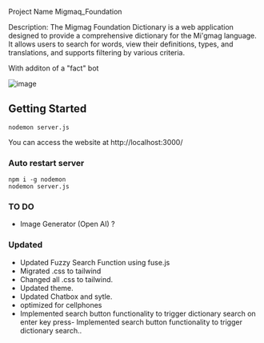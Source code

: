 Project Name
Migmaq_Foundation

Description:
The Migmag Foundation Dictionary is a web application designed to provide a comprehensive dictionary for the Mi'gmag language. It allows users to search for words, view their definitions, types, and translations, and supports filtering by various criteria.

With additon of a "fact" bot

![image](https://github.com/Traves-Theberge/Migmaq_Foundation/assets/26759760/3c31ed37-01dc-4aff-b72a-867916b9bbc6)


## Getting Started

```
nodemon server.js
```

You can access the website at http://localhost:3000/

### Auto restart server

```
npm i -g nodemon
nodemon server.js
```

### TO DO

- Image Generator (Open AI) ?

### Updated
- Updated Fuzzy Search Function using fuse.js
- Migrated .css to tailwind
- Changed all .css to tailwind.
- Updated theme.
- Updated Chatbox and sytle.
- optimized for cellphones
- Implemented search button functionality to trigger dictionary search on enter key press- Implemented search button functionality to trigger dictionary search..